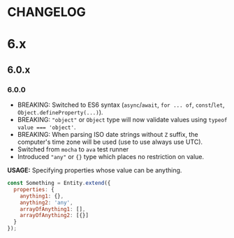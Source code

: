 CHANGELOG
=========

# 6.x

## 6.0.x

### 6.0.0

- BREAKING: Switched to ES6 syntax (`async`/`await`, `for ... of`, `const`/`let`, `Object.defineProperty(...)`).
- BREAKING: `"object"` or `Object` type will now validate values using `typeof value === 'object'`.
- BREAKING: When parsing ISO date strings without `Z` suffix, the computer's time zone will be used (use to use always use UTC).
- Switched from `mocha` to `ava` test runner
- Introduced `"any"` or `{}` type which places no restriction on value.

**USAGE:** Specifying properties whose value can be anything.

```javascript
const Something = Entity.extend({
  properties: {
    anything1: {},
    anything2: 'any',
    arrayOfAnything1: [],
    arrayOfAnything2: [{}]
  }
});
```
